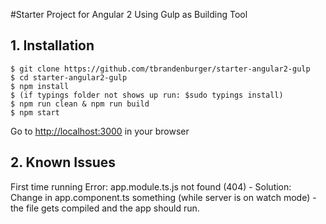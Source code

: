 #Starter Project for Angular 2 
Using Gulp as Building Tool



## 1. Installation
```
$ git clone https://github.com/tbrandenburger/starter-angular2-gulp
$ cd starter-angular2-gulp
$ npm install 
$ (if typings folder not shows up run: $sudo typings install)
$ npm run clean & npm run build
$ npm start
```
Go to [http://localhost:3000](http://localhost:3000) in your browser

## 2. Known Issues
First time running Error: app.module.ts.js not found (404) - Solution: Change in app.component.ts something (while server is on watch mode) - the file gets compiled and the app should run.

